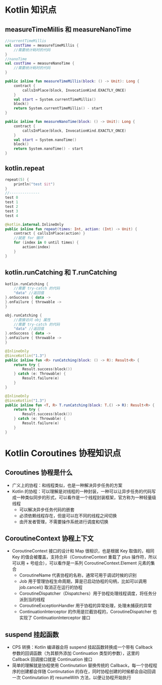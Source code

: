 # Kotlin 知识点

## measureTimeMillis 和 measureNanoTime
```kotlin
//currentTimeMillis
val costTime = measureTimeMillis { 
    //需要统计耗时的代码
}
//nanoTime
val costTime = measureNanoTime { 
    //需要统计耗时的代码
}
```

```kotlin
public inline fun measureTimeMillis(block: () -> Unit): Long {
    contract {
        callsInPlace(block, InvocationKind.EXACTLY_ONCE)
    }
    val start = System.currentTimeMillis()
    block()
    return System.currentTimeMillis() - start
}

public inline fun measureNanoTime(block: () -> Unit): Long {
    contract {
        callsInPlace(block, InvocationKind.EXACTLY_ONCE)
    }
    val start = System.nanoTime()
    block()
    return System.nanoTime() - start
}
```


## kotlin.repeat
```kotlin
repeat(5) {
    println("test $it")
}
//--------------
test 0
test 1
test 2
test 3
test 4
```

```kotlin
@kotlin.internal.InlineOnly
public inline fun repeat(times: Int, action: (Int) -> Unit) {
    contract { callsInPlace(action) }
    //就是 for 循环
    for (index in 0 until times) {
        action(index)
    }
}
```




## kotlin.runCatching 和 T.runCatching
```kotlin
kotlin.runCatching {
    //需要 try-catch 的代码
    "data" //返回值
}.onSuccess { data ->
}.onFailure { throwable ->
}

obj.runCatching {
    //直接访问 obj 属性
    //需要 try-catch 的代码
    "data" //返回值
}.onSuccess { data ->
}.onFailure { throwable ->
}
```

```kotlin
@InlineOnly
@SinceKotlin("1.3")
public inline fun <R> runCatching(block: () -> R): Result<R> {
    return try {
        Result.success(block())
    } catch (e: Throwable) {
        Result.failure(e)
    }
}

@InlineOnly
@SinceKotlin("1.3")
public inline fun <T, R> T.runCatching(block: T.() -> R): Result<R> {
    return try {
        Result.success(block())
    } catch (e: Throwable) {
        Result.failure(e)
    }
}
```



# Kotlin Coroutines 协程知识点

## Coroutines 协程是什么
- 广义上的协程：和线程类似，也是一种解决异步任务的方案
- Kotlin 的协程：可以理解是对线程的一种封装，一种可以让异步任务的代码写成一种类似同步的形式，可以看作是一个线程封装框架，官方称为一种轻量级线程
    - 可以解决异步任务代码的嵌套
    - 必须依赖线程存在，但是可以在不同的线程之间切换
    - 由开发者管理，不需要操作系统进行调度和切换

## CoroutineContext 协程上下文
- CoroutineContext 接口的设计和 Map 很相识，也是根据 Key 取值的，相同 Key 的值会被覆盖，支持合并（CoroutineContext 重载了 plus 操作符，所以可以用 + 号组合），可以看作是一系列 CoroutineContext.Element 元素的集合
    - CoroutineName 代表协程的名称，通常可用于调试时候的识别
    - Job 用于管理协程生命周期，算是已启动协程的句柄，比如可以调用 job.cancel() 取消正在运行的协程
    - CoroutineDispatcher（Dispatchers）用于协程处理线程调度，将任务分派到当的线程
    - CoroutineExceptionHandler 用于协程的异常处理，处理未捕获的异常
    - ContinuationInterceptor 的作用是拦截协程的，CoroutineDispatcher 也实现了 ContinuationInterceptor 接口

## suspend 挂起函数
- CPS 转换：Kotlin 编译器会将 suspend 挂起函数转换成一个带有 Callback 参数的回调函数（为其额外添加 Continuation 类型的参数），这里的 Callback 回调接口就是 Continuation 接口
- 简单的理解就是协程使用 Continutation 替换传统的 Callback，每一个协程程序的创建都会伴随 Continutation 的存在，同时协程创建的时候都会自动回调一次 Continutation 的 resumeWith 方法，以便让协程开始执行